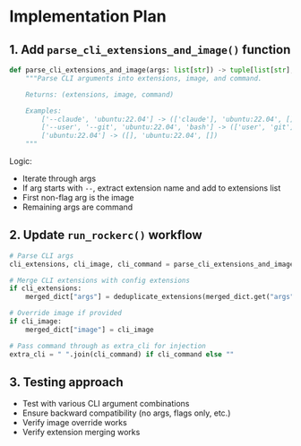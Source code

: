 # Implementation Plan

## 1. Add `parse_cli_extensions_and_image()` function

```python
def parse_cli_extensions_and_image(args: list[str]) -> tuple[list[str], str | None, list[str]]:
    """Parse CLI arguments into extensions, image, and command.

    Returns: (extensions, image, command)

    Examples:
        ['--claude', 'ubuntu:22.04'] -> (['claude'], 'ubuntu:22.04', [])
        ['--user', '--git', 'ubuntu:22.04', 'bash'] -> (['user', 'git'], 'ubuntu:22.04', ['bash'])
        ['ubuntu:22.04'] -> ([], 'ubuntu:22.04', [])
    """
```

Logic:
- Iterate through args
- If arg starts with `--`, extract extension name and add to extensions list
- First non-flag arg is the image
- Remaining args are command

## 2. Update `run_rockerc()` workflow

```python
# Parse CLI args
cli_extensions, cli_image, cli_command = parse_cli_extensions_and_image(filtered_cli)

# Merge CLI extensions with config extensions
if cli_extensions:
    merged_dict["args"] = deduplicate_extensions(merged_dict.get("args", []) + cli_extensions)

# Override image if provided
if cli_image:
    merged_dict["image"] = cli_image

# Pass command through as extra_cli for injection
extra_cli = " ".join(cli_command) if cli_command else ""
```

## 3. Testing approach
- Test with various CLI argument combinations
- Ensure backward compatibility (no args, flags only, etc.)
- Verify image override works
- Verify extension merging works
